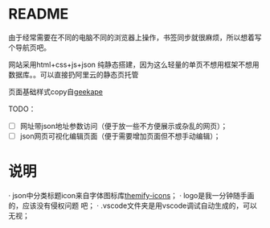 # README

由于经常需要在不同的电脑不同的浏览器上操作，书签同步就很麻烦，所以想着写个导航页吧。

网站采用html+css+js+json 纯静态搭建，因为这么轻量的单页不想用框架不想用数据库。。可以直接扔阿里云的静态页托管

页面基础样式copy自<a target="_blank" href="https://github.com/geekape/geek-navigation">geekape</a>

TODO：
- [ ] 网址带json地址参数访问（便于放一些不方便展示或杂乱的网页）；
- [ ] json网页可视化编辑页面（便于需要增加页面但不想手动编辑）；

# 说明 

· json中分类标题icon来自字体图标库[themify-icons](https://themify.me/themify-icons)；
· logo是我一分钟随手画的，应该没有侵权问题  吧；
· .vscode文件夹是用vscode调试自动生成的，可以无视；